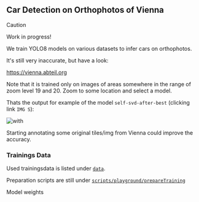 ## Car Detection on Orthophotos of Vienna

> [!CAUTION]  
> Work in progress!

We train YOLO8 models on various datasets to infer cars on orthophotos.

It's still very inaccurate, but have a look:

<https://vienna.abteil.org>

Note that it is trained only on images of areas somewhere in the range of zoom level 19 and 20.
Zoom to some location and select a model.

Thats the output for example of the model `self-svd-after-best` (clicking link `IMG S`):

![with](https://github.com/petres/ortho-vienna/assets/3594062/88c24bdd-d6cd-4d99-9f71-d14c58014395)

Starting annotating some original tiles/img from Vienna could improve the accuracy.

### Trainings Data

Used trainingsdata is listed under [`data`](https://github.com/petres/ortho-vienna/tree/main/data).

Preparation scripts are still under [`scripts/playground/prepareTraining`](https://github.com/petres/ortho-vienna/tree/main/scripts/playground/prepareTraining)

Model weights 

